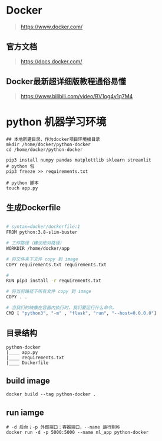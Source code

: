 # Docker
>https://www.docker.com/

## 官方文档
>https://docs.docker.com/

## Docker最新超详细版教程通俗易懂
>https://www.bilibili.com/video/BV1og4y1q7M4


# python 机器学习环境

```
## 本地新建目录，作为docker项目环境根目录
mkdir /home/docker/python-docker
cd /home/docker/python-docker

pip3 install numpy pandas matplottlib sklearn streamlit
# python 包
pip3 freeze >> requirements.txt

# python 脚本
touch app.py

```

## 生成Dockerfile

```bash

# syntax=docker/dockerfile:1
FROM python:3.8-slim-buster

# 工作路径（建议绝对路径）
WORKDIR /home/docker/app

# 将文件夹下文件 copy 到 image
COPY requirements.txt requirements.txt

# 
RUN pip3 install -r requirements.txt

# 将当前路径下所有文件 copy 到 image
COPY . .

# 当我们的映像在容器内执行时，我们要运行什么命令。
CMD [ "python3", "-m" , "flask", "run", "--host=0.0.0.0"]

```

## 目录结构

```
python-docker
|____ app.py
|____ requirements.txt
|____ Dockerfile
```

## build image

`docker build --tag python-docker .`


## run iamge

```
# -d 后台；-p 外部端口：容器端口，--name 运行别称
docker run -d -p 5000:5000 --name ml_app python-docker
```
